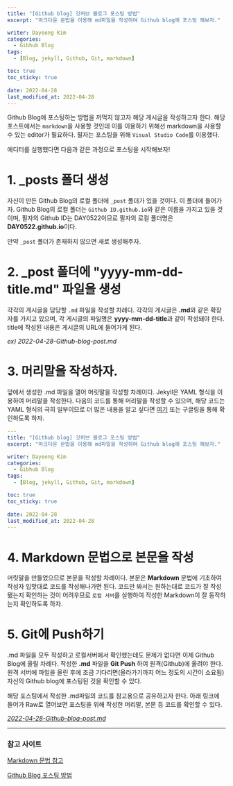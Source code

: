 ```yaml
---
title: "[Github blog] 깃허브 블로그 포스팅 방법"
excerpt: "마크다운 문법을 이용해 md파일을 작성하여 Github blog에 포스팅 해보자."

writer: Dayeong Kim
categories:
  - Gibhub Blog
tags:
  - [Blog, jekyll, Github, Git, markdown]

toc: true
toc_sticky: true
 
date: 2022-04-28
last_modified_at: 2022-04-28
---
```


Github Blog에 포스팅하는 방법을 까먹지 않고자 해당 게시글을 작성하고자 한다. 해당 포스트에서는 `markdown`을 사용할 것인데 이를 이용하기 위해선 markdown을 사용할 수 있는 editor가 필요하다. 필자는 포스팅을 위해 `Visual Studio Code`를 이용했다.
  
에디터를 실행했다면 다음과 같은 과정으로 포스팅을 시작해보자!  

# 1. _posts 폴더 생성
자신이 만든 Github Blog의 로컬 폴더에 `_post` 폴더가 있을 것이다. 이 폴더에 들어가자. Github Blog의 로컬 폴더는 `Github ID.github.io`와 같은 이름을 가지고 있을 것이며, 필자의 Github ID는 DAY0522이므로 필자의 로컬 폴더명은 **DAY0522.github.io**이다.

만약 `_post` 폴더가 존재하지 않으면 새로 생성해주자.  
  
# 2. _post 폴더에 "yyyy-mm-dd-title.md" 파일을 생성
각각의 게시글을 담당할 `.md` 파일을 작성할 차례다. 각각의 게시글은 **.md**와 같은 확장자를 가지고 있으며, 각 게시글의 파일명은 **yyyy-mm-dd-title**과 같이 작성돼야 한다. title에 작성된 내용은 게시글의 URL에 들어가게 된다.

*ex) 2022-04-28-Github-blog-post.md*

# 3. 머리말을 작성하자.
앞에서 생성한 .md 파일을 열어 머릿말을 작성할 차례이다. Jekyll은 YAML 형식을 이용하여 머리말을 작성한다. 다음의 코드를 통해 머리말을 작성할 수 있으며, 해당 코드는 YAML 형식의 극히 일부이므로 더 많은 내용을 알고 싶다면 [여기](https://jekyllrb-ko.github.io/docs/front-matter/) 또는 구글링을 통해 확인하도록 하자.


```YAML
---
title: "[Github blog] 깃허브 블로그 포스팅 방법"
excerpt: "마크다운 문법을 이용해 md파일을 작성하여 Github blog에 포스팅 해보자."

writer: Dayeong Kim
categories:
  - Gibhub Blog
tags:
  - [Blog, jekyll, Github, Git, markdown]

toc: true
toc_sticky: true
 
date: 2022-04-28
last_modified_at: 2022-04-28
---
```


# 4. Markdown 문법으로 본문을 작성
머릿말을 만들었으므로 본문을 작성할 차례이다. 본문은 **Markdown** 문법에 기초하여 작성자 입맛대로 코드를 작성해나가면 된다.
코드만 봐서는 원하는대로 코드가 잘 작성됐는지 확인하는 것이 어려우므로 `로컬 서버`를 실행하여 작성한 Markdown이 잘 동작하는지 확인하도록 하자.

# 5. Git에 Push하기
.md 파일을 모두 작성하고 로컬서버에서 확인했는데도 문제가 없다면 이제 Github Blog에 올릴 차례다. 작성한 **.md** 파일을 **Git Push** 하여 원격(Github)에 올려야 한다. 원격 서버에 파일을 올린 후에 조금 기다리면(올라가기까지 어느 정도의 시간이 소요됨) 자신의 Github blog에 포스팅된 것을 확인할 수 있다.




해당 포스팅에서 작성한 .md파일의 코드를 참고용으로 공유하고자 한다. 아래 링크에 들어가 Raw로 열어보면 포스팅을 위해 작성한 머리말, 본문 등 코드를 확인할 수 있다.

[*2022-04-28-Github-blog-post.md*](https://github.com/DAY0522/DAY0522.github.io/blob/master/_posts/2022-04-28-Github-blog-post.md)

---
### 참고 사이트

[Markdown 문법 참고](https://gist.github.com/ihoneymon/652be052a0727ad59601)

[Github Blog 포스팅 방법](https://ansohxxn.github.io/blog/posting/)